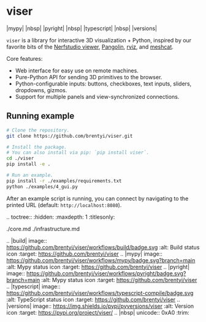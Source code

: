 # viser

|mypy| |nbsp| |pyright| |nbsp| |typescript| |nbsp| |versions|

`viser` is a library for interactive 3D visualization + Python, inspired by
our favorite bits of the
[Nerfstudio viewer](https://github.com/nerfstudio-project/nerfstudio),
[Pangolin](https://github.com/stevenlovegrove/Pangolin),
[rviz](https://wiki.ros.org/rviz/), and
[meshcat](https://github.com/rdeits/meshcat).

Core features:

- Web interface for easy use on remote machines.
- Pure-Python API for sending 3D primitives to the browser.
- Python-configurable inputs: buttons, checkboxes, text inputs, sliders,
  dropdowns, gizmos.
- Support for multiple panels and view-synchronized connections.

## Running example

```bash
# Clone the repository.
git clone https://github.com/brentyi/viser.git

# Install the package.
# You can also install via pip: `pip install viser`.
cd ./viser
pip install -e .

# Run an example.
pip install -r ./examples/requirements.txt
python ./examples/4_gui.py
```

After an example script is running, you can connect by navigating to the printed
URL (default: `http://localhost:8080`).

<!-- prettier-ignore-start -->

.. toctree::
   :hidden:
   :maxdepth: 1
   :titlesonly:

   ./core.md
   ./infrastructure.md


.. |build| image:: https://github.com/brentyi/viser/workflows/build/badge.svg
   :alt: Build status icon
   :target: https://github.com/brentyi/viser
.. |mypy| image:: https://github.com/brentyi/viser/workflows/mypy/badge.svg?branch=main
   :alt: Mypy status icon
   :target: https://github.com/brentyi/viser
.. |pyright| image:: https://github.com/brentyi/viser/workflows/pyright/badge.svg?branch=main
   :alt: Mypy status icon
   :target: https://github.com/brentyi/viser
.. |typescript| image:: https://github.com/brentyi/viser/workflows/typescript-compile/badge.svg
   :alt: TypeScript status icon
   :target: https://github.com/brentyi/viser
.. |versions| image:: https://img.shields.io/pypi/pyversions/viser
   :alt: Version icon
   :target: https://pypi.org/project/viser/
.. |nbsp| unicode:: 0xA0
   :trim:

<!-- prettier-ignore-end -->
